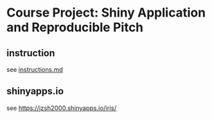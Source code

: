 # Course Project: Shiny Application and Reproducible Pitch

## instruction

see [instructions.md](./instructions.md)

## shinyapps.io

see <https://jzsh2000.shinyapps.io/iris/>
